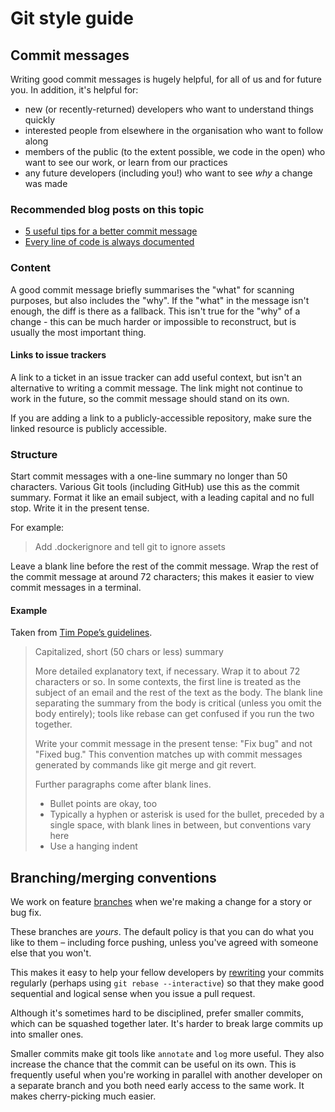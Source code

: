 # Git style guide

## Commit messages

Writing good commit messages is hugely helpful, for all of us and for future 
you. In addition, it's helpful for:

* new (or recently-returned) developers who want to understand things quickly
* interested people from elsewhere in the organisation who want to follow along
* members of the public (to the extent possible, we code in the open) who want to see our work,
  or learn from our practices
* any future developers (including you!) who want to see _why_ a change was
  made

### Recommended blog posts on this topic

* [5 useful tips for a better commit message](http://robots.thoughtbot.com/5-useful-tips-for-a-better-commit-message)
* [Every line of code is always documented](http://mislav.uniqpath.com/2014/02/hidden-documentation/)

### Content

A good commit message briefly summarises the "what" for scanning purposes, but
also includes the "why". If the "what" in the message isn't enough, the diff is
there as a fallback. This isn't true for the "why" of a change - this can be
much harder or impossible to reconstruct, but is usually the most important 
thing.

#### Links to issue trackers

A link to a ticket in an issue tracker can add useful context, but isn't an 
alternative to writing a commit message. The link might not continue to work in 
the future, so the commit message should stand on its own. 

If you are adding a link to a publicly-accessible repository, make sure the 
linked resource is publicly accessible.

### Structure

Start commit messages with a one-line summary no longer than 50
characters. Various Git tools (including GitHub) use this as the commit
summary. Format it like an email subject, with a leading capital
and no full stop. Write it in the present tense.

For example:

> Add .dockerignore and tell git to ignore assets

Leave a blank line before the rest of the commit message. Wrap the rest of the
commit message at around 72 characters; this makes it easier to view commit 
messages in a terminal.

#### Example

Taken from [Tim Pope’s guidelines](http://tbaggery.com/2008/04/19/a-note-about-git-commit-messages.html).

> Capitalized, short (50 chars or less) summary
>
> More detailed explanatory text, if necessary.  Wrap it to about 72
characters or so.  In some contexts, the first line is treated as the
subject of an email and the rest of the text as the body.  The blank
line separating the summary from the body is critical (unless you omit
the body entirely); tools like rebase can get confused if you run the
two together.
>
> Write your commit message in the present tense: "Fix bug" and not "Fixed
bug."  This convention matches up with commit messages generated by
commands like git merge and git revert.
>
> Further paragraphs come after blank lines.
>
> - Bullet points are okay, too
> - Typically a hyphen or asterisk is used for the bullet, preceded by a
>  single space, with blank lines in between, but conventions vary here
> - Use a hanging indent

## Branching/merging conventions

We work on feature [branches](http://git-scm.com/book/en/Git-Branching-Basic-Branching-and-Merging)
when we're making a change for a story or bug fix.

These branches are *yours*. The default policy is that you can do what you
like to them – including force pushing, unless you've agreed with someone
else that you won't.

This makes it easy to help your fellow developers by [rewriting](http://git-scm.com/book/en/Git-Tools-Rewriting-History) 
your commits regularly (perhaps using `git rebase --interactive`) so that they
make good sequential and logical sense when you issue a pull request.

Although it's sometimes hard to be disciplined, prefer smaller commits, which 
can be squashed together later. It's harder to break large commits up into 
smaller ones.

Smaller commits make git tools like `annotate` and `log` more useful. They
also increase the chance that the commit can be useful on its own. This is
frequently useful when you're working in parallel with another developer on
a separate branch and you both need early access to the same work. It makes
cherry-picking much easier.
